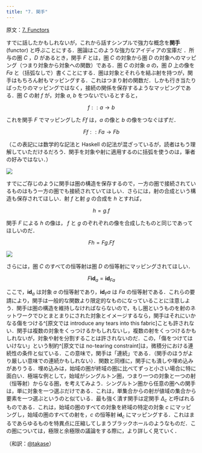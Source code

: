 ```yaml
---
title: "7. 関手"
---
```

原文：[7. Functors](https://bartoszmilewski.com/2015/01/20/functors/)

すでに話したかもしれないが，これから話すシンプルで強力な概念を**関手** (functor) と呼ぶことにする．圏論はこのような強力なアイディアの宝庫だ ．所与の圏 $C$ ，$D$ があるとき，関手 $F$ とは，圏 $C$ の対象から圏 $D$ の対象へのマッピング（つまり対象から対象への関数）である．圏 $C$ の対象 $a$ の，圏 $D$ 上の像を $Fa$ と（括弧なしで）書くことにする．圏は対象とそれらを結ぶ射を持つが，関手はもちろん射もマッピングする．これはつまり射の関数だ．しかも行き当たりばったりのマッピングではなく，接続の関係を保存するようなマッピングである．圏 $C$ の射 $f$ が，対象 $a$, $b$ をつないでいるとすると，

$$f :: a \rightarrow b$$

これを関手 $F$ でマッピングした $Ff$ は，$a$ の像と $b$ の像をつなぐはずだ．

$$Ff :: Fa \rightarrow Fb$$

（この表記には数学的な記法と Haskell の記法が混ざっているが，読者はもう理解していただけるだろう．関手を対象や射に適用するのに括弧を使うのは，筆者の好みではない．）

![](https://storage.googleapis.com/zenn-user-upload/1o6uawr8rtd4am3wcaz55mxxleqi)

すでにご存じのように関手は圏の構造を保存するので，一方の圏で接続されているものはもう一方の圏でも接続されていてほしい．さらには，射の合成という構造も保存されてほしい．射 $f$ と射 $g$ の合成を $h$ とすれば，

$$h = g.f$$

関手 $F$ による $h$ の像は， $f$ と $g$ のぞれぞれの像を合成したものと同じであってほしいのだ．

$$Fh = Fg.Ff$$

![](https://storage.googleapis.com/zenn-user-upload/wv086pmrhgkte3qy9i1ph7rywyqt)

さらには，圏 $C$ のすべての恒等射は圏 $D$ の恒等射にマッピングされてほしい．

$$F\mathbf{id}_a = \mathbf{id}_{Fa}$$

ここで，$\mathbf{id}_a$ は対象 $a$ の恒等射であり，$\mathbf{id}_Fa$ は $Fa$ の恒等射である．これらの要請により，関手は一般的な関数より限定的なものになっていることに注意しよう．関手は圏の構造を維持しなければならないので，もし圏というものを射のネットワークでひとまとまりにされた対象とイメージするなら，関手はそれにいかなる傷をつける^[原文では introduce any tears into this fabric]ことも許されない．関手は複数の対象をくっつけるかもしれないし，複数の射をくっつけるかもしれないが，対象や射を分割することは許されないのだ．この，「傷をつけてはいけない」という制約^[原文では no-tearing constraint]は，微積分における連続性の条件と似ている．この意味で，関手は「連続」である．（関手のほうがより厳しい意味での連続かもしれない）．関数と同様に，関手にも潰しや埋め込みがありうる．埋め込みは，始域の圏が終域の圏に比べてずっと小さい場合に特に面白い．極端な例として，始域がシングルトン圏，つまり一つの対象と一つの射（恒等射）からなる圏，を考えてみよう．シングルトン圏から任意の圏への関手は，単に対象を一つ選ぶだけである．これは，単集合からの射が値域の集合から要素を一つ選ぶというのと似ている．最も強く潰す関手は定関手 $\Delta_c$ と呼ばれるものである．これは，始域の圏のすべての対象を終域の特定の対象 $c$ にマッピングし，始域の圏のすべての射を，$c$ の恒等射 $\mathbf{id}_c$ にマッピングする．これはまるであらゆるものを特異点に圧縮してしまうブラックホールのようなものだ．この圏については，極限と余極限の議論をする際に，より詳しく見ていく．

（和訳：[@takase](https://zenn.dev/takase)）